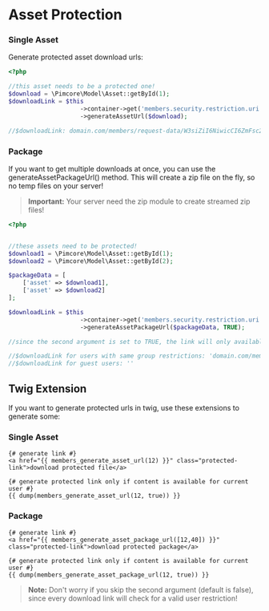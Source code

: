 # Asset Protection

### Single Asset
Generate protected asset download urls:

```php
<?php

//this asset needs to be a protected one!
$download = \Pimcore\Model\Asset::getById(1);
$downloadLink = $this
                    ->container->get('members.security.restriction.uri')
                    ->generateAssetUrl($download);

//$downloadLink: domain.com/members/request-data/W3siZiI6NiwicCI6ZmFsc2V9XQ

```

### Package
If you want to get multiple downloads at once, you can use the generateAssetPackageUrl() method. 
This will create a zip file on the fly, so no temp files on your server!

>**Important:** Your server need the zip module to create streamed zip files!

```php
<?php


//these assets need to be protected!
$download1 = \Pimcore\Model\Asset::getById(1);
$download2 = \Pimcore\Model\Asset::getById(2);

$packageData = [
    ['asset' => $download1],
    ['asset' => $download2]
];

$downloadLink = $this
                    ->container->get('members.security.restriction.uri')
                    ->generateAssetPackageUrl($packageData, TRUE);

//since the second argument is set to TRUE, the link will only available if the current user is correctly authenticated.

//$downloadLink for users with same group restrictions: 'domain.com/members/request-data/W3siZiI6NiwicCI6ZmFsc2V9XQ'
//$downloadLink for guest users: ''
```

## Twig Extension
If you want to generate protected urls in twig, use these extensions to generate some:

### Single Asset
```twig
{# generate link #}
<a href="{{ members_generate_asset_url(12) }}" class="protected-link">download protected file</a>

{# generate protected link only if content is available for current user #}
{{ dump(members_generate_asset_url(12, true)) }}
```

### Package
```twig
{# generate link #}
<a href="{{ members_generate_asset_package_url([12,40]) }}" class="protected-link">download protected package</a>

{# generate protected link only if content is available for current user #}
{{ dump(members_generate_asset_package_url(12, true)) }}
```

> **Note:** Don't worry if you skip the second argument (default is false), since every download link will check for a valid user restriction!